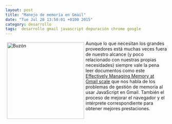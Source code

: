 ```yaml
---
layout: post
title: "Manejo de memoria en Gmail"
date: "Tue Jul 28 13:50:01 +0100 2015"
category: desarrollo
tags:  desarrollo gmail javascript depuración chrome google
---
```






<a href="https://www.flickr.com/photos/fernand0/2442636467" title="Mezcla de sistemas de mensajería"><img src="https://farm3.staticflickr.com/2120/2442636467_4f8c7a19d8_m.jpg" width="240"  alt="Buzón" style="float:left; margin:5px"></a>

Aunque lo que necesitan los grandes proveedores está muchas veces fuera de nuestro alcance (y poco relacionado con nuestras propias necesidades) siempre vale la pena leer documentos como este [Effectively Managing Memory at Gmail scale](http://www.html5rocks.com/en/tutorials/memory/effectivemanagement/) que nos habla de los problemas de gestión de memoria al usar JavaScript en Gmail. También el proceso de mejorar el navegador y el intérprete correspondiente para obtener mejores prestaciones.
